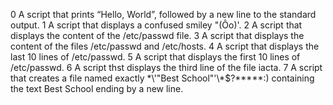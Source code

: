 0  A script that prints “Hello, World”, followed by a new line to the standard output.
1  A script that displays a confused smiley "(Ôo)'.
2  A script that displays the content of the /etc/passwd file.
3  A script that displays the content of the files /etc/passwd and /etc/hosts.
4  A script that displays the last 10 lines of /etc/passwd.
5  A script that displays the first 10 lines of /etc/passwd.
6  A script thst displays the third line of the file iacta.
7  A script that  creates a file named exactly \*\\'"Best School"\'\\*$\?\*\*\*\*\*:) containing the text Best School ending by a new line.
